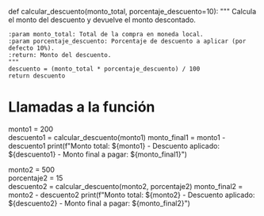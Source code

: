 def calcular_descuento(monto_total, porcentaje_descuento=10):
    """
    Calcula el monto del descuento y devuelve el monto descontado.
    
    :param monto_total: Total de la compra en moneda local.
    :param porcentaje_descuento: Porcentaje de descuento a aplicar (por defecto 10%).
    :return: Monto del descuento.
    """
    descuento = (monto_total * porcentaje_descuento) / 100
    return descuento


# Llamadas a la función
monto1 = 200  
descuento1 = calcular_descuento(monto1)
monto_final1 = monto1 - descuento1
print(f"Monto total: ${monto1} - Descuento aplicado: ${descuento1} - Monto final a pagar: ${monto_final1}")

monto2 = 500  
porcentaje2 = 15  
descuento2 = calcular_descuento(monto2, porcentaje2)
monto_final2 = monto2 - descuento2
print(f"Monto total: ${monto2} - Descuento aplicado: ${descuento2} - Monto final a pagar: ${monto_final2}")
